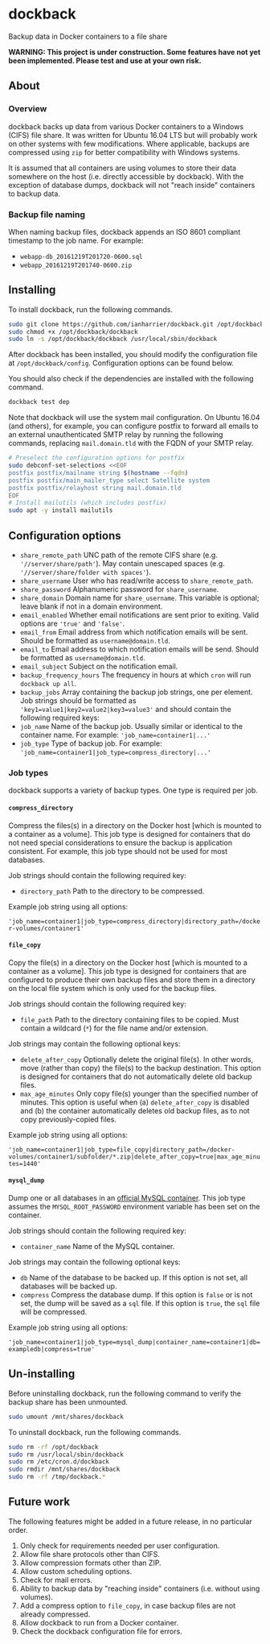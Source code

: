 # dockback

Backup data in Docker containers to a file share

**WARNING: This project is under construction. Some features have not yet been implemented. Please test and use at your own risk.**

## About

### Overview

dockback backs up data from various Docker containers to a Windows (CIFS) file share. It was written for Ubuntu 16.04 LTS but will probably work on other systems with few modifications. Where applicable, backups are compressed using `zip` for better compatibility with Windows systems.

It is assumed that all containers are using volumes to store their data somewhere on the host (i.e. directly accessible by dockback). With the exception of database dumps, dockback will not "reach inside" containers to backup data.

### Backup file naming

When naming backup files, dockback appends an ISO 8601 compliant timestamp to the job name. For example:

* `webapp-db_20161219T201720-0600.sql`
* `webapp_20161219T201740-0600.zip`

## Installing

To install dockback, run the following commands.

```bash
sudo git clone https://github.com/ianharrier/dockback.git /opt/dockback
sudo chmod +x /opt/dockback/dockback
sudo ln -s /opt/dockback/dockback /usr/local/sbin/dockback
```

After dockback has been installed, you should modify the configuration file at `/opt/dockback/config`. Configuration options can be found below.

You should also check if the dependencies are installed with the following command.

```bash
dockback test dep
```

Note that dockback will use the system mail configuration. On Ubuntu 16.04 (and others), for example, you can configure postfix to forward all emails to an external unauthenticated SMTP relay by running the following commands, replacing `mail.domain.tld` with the FQDN of your SMTP relay.

```bash
# Preselect the configuration options for postfix
sudo debconf-set-selections <<EOF
postfix postfix/mailname string $(hostname --fqdn)
postfix postfix/main_mailer_type select Satellite system
postfix postfix/relayhost string mail.domain.tld
EOF
# Install mailutils (which includes postfix)
sudo apt -y install mailutils
```

## Configuration options

* `share_remote_path` UNC path of the remote CIFS share (e.g. `'//server/share/path'`). May contain unescaped spaces (e.g. `'//server/share/folder with spaces'`).
* `share_username` User who has read/write access to `share_remote_path`.
* `share_password` Alphanumeric password for `share_username`.
* `share_domain` Domain name for `share_username`. This variable is optional; leave blank if not in a domain environment.
* `email_enabled` Whether email notifications are sent prior to exiting. Valid options are `'true'` and `'false'`.
* `email_from` Email address from which notification emails will be sent. Should be formatted as `username@domain.tld`.
* `email_to` Email address to which notification emails will be send. Should be formatted as `username@domain.tld`.
* `email_subject` Subject on the notification email.
* `backup_frequency_hours` The frequency in hours at which `cron` will run `dockback up all`.
* `backup_jobs` Array containing the backup job strings, one per element. Job strings should be formatted as `'key1=value1|key2=value2|key3=value3'` and should contain the following required keys:
 * `job_name` Name of the backup job. Usually similar or identical to the container name. For example: `'job_name=container1|...'`
 * `job_type` Type of backup job. For example: `'job_name=container1|job_type=compress_directory|...'`

### Job types

dockback supports a variety of backup types. One type is required per job.

#### `compress_directory`

Compress the files(s) in a directory on the Docker host [which is mounted to a container as a volume]. This job type is designed for containers that do not need special considerations to ensure the backup is application consistent. For example, this job type should not be used for most databases.

Job strings should contain the following required key:

* `directory_path` Path to the directory to be compressed.

Example job string using all options:

`'job_name=container1|job_type=compress_directory|directory_path=/docker-volumes/container1'`

#### `file_copy`

Copy the file(s) in a directory on the Docker host [which is mounted to a container as a volume]. This job type is designed for containers that are configured to produce their own backup files and store them in a directory on the local file system which is only used for the backup files.

Job strings should contain the following required key:

* `file_path` Path to the directory containing files to be copied. Must contain a wildcard (`*`) for the file name and/or extension.

Job strings may contain the following optional keys:

* `delete_after_copy` Optionally delete the original file(s). In other words, move (rather than copy) the file(s) to the backup destination. This option is designed for containers that do not automatically delete old backup files.
* `max_age_minutes` Only copy file(s) younger than the specified number of minutes. This option is useful when (a) `delete_after_copy` is disabled and (b) the container automatically deletes old backup files, as to not copy previously-copied files.

Example job string using all options:

`'job_name=container1|job_type=file_copy|directory_path=/docker-volumes/container1/subfolder/*.zip|delete_after_copy=true|max_age_minutes=1440'`

#### `mysql_dump`

Dump one or all databases in an [official MySQL container](https://hub.docker.com/_/mysql/). This job type assumes the `MYSQL_ROOT_PASSWORD` environment variable has been set on the container.

Job strings should contain the following required key:

* `container_name` Name of the MySQL container.

Job strings may contain the following optional keys:

* `db` Name of the database to be backed up. If this option is not set, all databases will be backed up.
* `compress` Compress the database dump. If this option is `false` or is not set, the dump will be saved as a `sql` file. If this option is `true`, the `sql` file will be compressed.

Example job string using all options:

`'job_name=container1|job_type=mysql_dump|container_name=container1|db=exampledb|compress=true'`

## Un-installing

Before uninstalling dockback, run the following command to verify the backup share has been unmounted.

```bash
sudo umount /mnt/shares/dockback
```

To uninstall dockback, run the following commands.

```bash
sudo rm -rf /opt/dockback
sudo rm /usr/local/sbin/dockback
sudo rm /etc/cron.d/dockback
sudo rmdir /mnt/shares/dockback
sudo rm -rf /tmp/dockback.*
```

## Future work

The following features might be added in a future release, in no particular order.

1. Only check for requirements needed per user configuration.
2. Allow file share protocols other than CIFS.
3. Allow compression formats other than ZIP.
4. Allow custom scheduling options.
5. Check for mail errors.
6. Ability to backup data by "reaching inside" containers (i.e. without using volumes).
7. Add a compress option to `file_copy`, in case backup files are not already compressed.
8. Allow dockback to run from a Docker container.
9. Check the dockback configuration file for errors.
